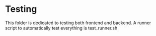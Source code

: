 # Testing

This folder is dedicated to testing both frontend and backend. A runner script to automatically test everything is test_runner.sh
